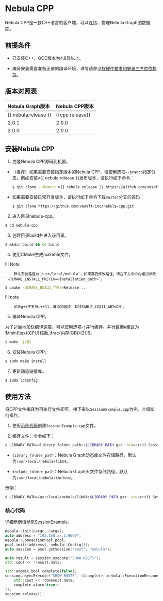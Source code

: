 # Nebula CPP

Nebula CPP是一款C++语言的客户端，可以连接、管理Nebula Graph图数据库。

## 前提条件

- 已安装C++，GCC版本为4.8及以上。

- 编译安装需要准备正确的编译环境，详情请参见[软硬件要求和安装三方库依赖包](../4.deployment-and-installation/1.resource-preparations.md)。

## 版本对照表

|Nebula Graph版本|Nebula CPP版本|
|:---|:---|
|{{ nebula.release }}|{{cpp.release}}|
|2.0.1|2.0.0|
|2.0.0|2.0.0|

## 安装Nebula CPP

1. 克隆Nebula CPP源码到机器。

  - （推荐）如果需要安装指定版本的Nebula CPP，请使用选项`--branch`指定分支。例如安装v{{ nebula.release }}发布版本，请执行如下命令：

    ```bash
    $ git clone --branch v{{ nebula.release }} https://github.com/vesoft-inc/nebula-cpp.git
    ```

  - 如果需要安装日常开发版本，请执行如下命令下载`master`分支的源码：

    ```bash
    $ git clone https://github.com/vesoft-inc/nebula-cpp.git
    ```

2. 进入目录nebula-cpp。

  ```bash
  $ cd nebula-cpp
  ```

3. 创建目录build并进入该目录。

  ```bash
  $ mkdir build && cd build
  ```

4. 使用CMake生成makefile文件。

  !!! Note

        默认安装路径为`/usr/local/nebula`，如果需要修改路径，请在下方命令内增加参数 `-DCMAKE_INSTALL_PREFIX=<installation_path>`。

  ```bash
  $ cmake -DCMAKE_BUILD_TYPE=Release ..
  ```

  !!! note

        如果g++不支持c++11，请添加选项`-DDISABLE_CXX11_ABI=ON`。

5. 编译Nebula CPP。  

  为了适当地加快编译速度，可以使用选项`-j`并行编译。并行数量`N`建议为$\min(\text{CPU}核数,\frac{内存(GB)}{2})$。

  ```bash
  $ make -j{N}
  ```

6. 安装Nebula CPP。

  ```bash
  $ sudo make install
  ```

7. 更新动态链接库。

  ```bash
  $ sudo ldconfig
  ```

## 使用方法

将CPP文件编译为可执行文件即可。接下来以`SessionExample.cpp`为例，介绍如何操作。

1. 使用[示例代码](https://github.com/vesoft-inc/nebula-cpp/blob/master/examples/SessionExample.cpp)创建`SessionExample.cpp`文件。

2. 编译文件，命令如下：

  ```bash
  $ LIBRARY_PATH=<library_folder_path>:$LIBRARY_PATH g++ -std=c++11 SessionExample.cpp -I<include_folder_path> -lnebula_graph_client -o session_example
  ```

  - `library_folder_path`：Nebula Graph动态库文件存储路径，默认为`/usr/local/nebula/lib64`。

  - `include_folder_path`：Nebula Graph头文件存储路径，默认为`/usr/local/nebula/include`。

  示例：

  ```bash
  $ LIBRARY_PATH=/usr/local/nebula/lib64:$LIBRARY_PATH g++ -std=c++11 SessionExample.cpp -I/usr/local/nebula/include -lnebula_graph_client -o session_example
  ```

### 核心代码

详细示例请参见[SessionExample](https://github.com/vesoft-inc/nebula-cpp/blob/master/examples/SessionExample.cpp)。

```C++
nebula::init(&argc, &argv);
auto address = "192.168.xx.1:9669";
nebula::ConnectionPool pool;
pool.init({address}, nebula::Config{});
auto session = pool.getSession("root", "nebula");

auto result = session.execute("SHOW HOSTS");
std::cout << *result.data;

std::atomic_bool complete{false};
session.asyncExecute("SHOW HOSTS", [&complete](nebula::ExecutionResponse&& cbResult) {
    std::cout << *cbResult.data;
    complete.store(true);
});
session.release();
```

